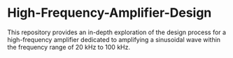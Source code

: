 # High-Frequency-Amplifier-Design
 
This repository provides an in-depth exploration of the design process for a high-frequency amplifier dedicated to amplifying a sinusoidal wave within the frequency range of 20 kHz to 100 kHz.
